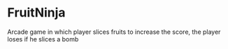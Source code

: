 # FruitNinja
Arcade game in which player slices fruits to increase the score, the player loses if he slices a bomb

